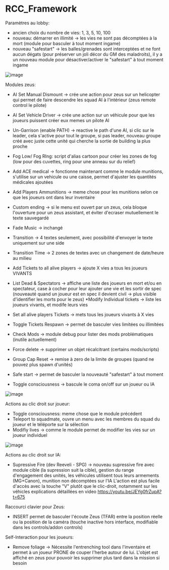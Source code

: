 # RCC_Framework


Paramètres au lobby:
* ancien choix du nombre de vies: 1, 3, 5, 10, 100
* nouveau: démarrer en illimité -> les vies ne sont pas décomptées à la mort (module pour basculer à tout moment ingame)
* nouveau "safestart" -> les balles/grenades sont interceptées et ne font aucun dégats (pour préserver un joli décor du GM des maladroits), il y a un nouveau module pour désactiver/activer  le "safestart" à tout moment ingame

![image](https://user-images.githubusercontent.com/113190714/190918356-10c6d7ad-314d-4b18-9757-0dbe5e88c47c.png)


Modules zeus:
* AI Set Manual Dismount -> crée une action pour zeus sur un helicopter qui permet de faire descendre les squad AI à l'intérieur (zeus remote control le pilote)
* AI Set Vehicle Driver -> crée une action sur un véhicule pour que les joueurs puissent créer eux memes un pilote AI
* Un-Garrison (enable PATH) -> reactive le path d'une AI, si clic sur le leader, cela s'active pour tout le groupe, si pas leader, nouveau groupe créé avec juste cette unité qui cherche la sortie de building la plus proche

* Fog Low/ Fog RIng: script d'alias cartoon pour créer les zones de fog (low pour des cuvettes, ring pour une anneau sur du relief)

* Add ACE medical -> fonctionne maintenant comme le module munitions, s'utilise sur un vehicule ou une caisse, permet d'ajuster les quantités médicales ajoutées
* Add Players Ammunitions -> meme chose pour les munitions selon ce que les joueurs ont dans leur inventaire

* Custom ending -> si le menu est ouvert par un zeus, cela bloque l'ouverture pour un zeus assistant, et éviter d'ecraser mutuellement le texte sauvegardé
* Fade Music -> inchangé
* Transition -> 4 textes seulement, avec possibilité d'envoyer le texte uniquement sur une side
* Transition Time -> 2 zones de textes avec un changement de date/heure au milieu

* Add Tickets to all alive players -> ajoute X vies a tous les joueurs VIVANTS
* List Dead & Spectators -> affiche une liste des joueurs en mort et/ou en spectateur, case à cocher pour leur ajouter une vie et les sortir de spec (nouveauté quand un joueur est en spec il devient civil -> plus visible d'identifier les morts pour le zeus)
*Modify Individual tickets -> liste les joueurs vivants, et modife leurs vies
* Set all alive players Tickets -> mets tous les joueurs vivants à X vies
* Toggle Tickets Respawn -> permet de basculer vies limitées ou illimitées 

* Check Mods -> module debug pour lister des mods problématiques (inutile actuellement)
* Force delete -> supprimer un objet récalcitrant (certains mods/scripts)
* Group Cap Reset -> remise à zero de la limite de groupes (quand ne pouvez plus spawn d'unités)
* Safe start -> permet de basculer la nouveauté "safestart" à tout moment
* Toggle consciousness -> bascule le coma on/off sur un joueur ou IA

![image](https://user-images.githubusercontent.com/113190714/190918412-68b4e63c-9665-422e-afb5-717bcb2776f2.png)


Actions au clic droit sur joueur:
* Toggle consciousness: meme chose que le module précédent
* Teleport to squadmate, ouvre un menu avec les membres du squad du joueur et le téléporte sur la sélection
* Modifiy lives -> comme le module permet de modifier les vies sur un joueur individuel 

![image](https://user-images.githubusercontent.com/113190714/190918435-ab843c58-38a4-4702-8439-e64e4b241740.png)


Actions au clic droit sur IA:
* Supressive Fire (dev Reeveli - SPG) -> nouveau supressive fire avec module cible (la supression suit la cible), gestion du range d'engagement des unités, les véhicules utilisent tous leurs armements (MG+Canon), munition non décomptées sur l'IA
  L'action est plus facile d'accès avec la touche "V" plutôt que le clic-droit, notamment sur les véhicles
  explications détaillées en video https://youtu.be/JEYg0frZupA?t=675


Raccourci clavier pour Zeus:
* INSERT permet de basculer l'écoute Zeus (TFAR) entre la position réelle ou la position de la caméra (touche inactive hors interface, modifiable dans les controls/addon controls)


Self-Interaction pour les joueurs:
* Remove foliage -> Nécessite l'entrenching tool dans l'inventaire et permet à un joueur PRONE de couper l'herbe autour de lui.
 L'objet est affiché en zeus pour pouvoir les supprimer plus tard dans la mission si besoin